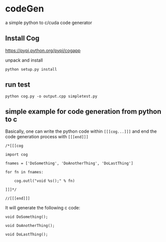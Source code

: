 # codeGen
a simple python to c/cuda code generator

## Install Cog

https://pypi.python.org/pypi/cogapp

unpack and install

`python setup.py install`

## run test

`python cog.py -o output.cpp simpletest.py`

## simple example for code generation from python to c

Basically, one can write the python code within `[[[cog...]]]` and end the code generation process with `[[[end]]]`

`/*[[[cog`

`import cog`

`fnames = ['DoSomething', 'DoAnotherThing', 'DoLastThing']`

`for fn in fnames:`

`    cog.outl("void %s();" % fn)`

`]]]*/`

`//[[[end]]]`

It will generate the following c code:

`void DoSomething();`

`void DoAnotherThing();`

`void DoLastThing();`
